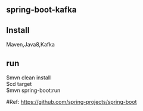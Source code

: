 ## spring-boot-kafka

## Install 
Maven,Java8,Kafka

## run
$mvn clean install </br>
$cd target</br>
$mvn spring-boot:run</br>

#Ref: https://github.com/spring-projects/spring-boot
